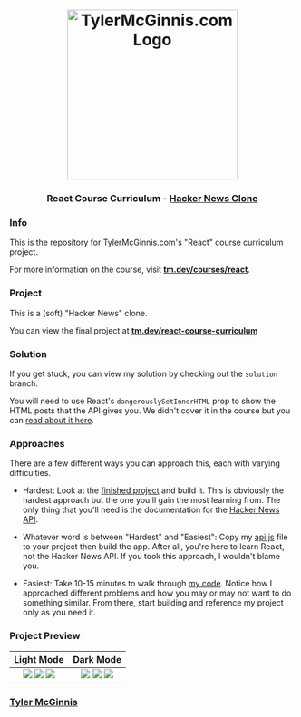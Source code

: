 <h1 align="center">
  <a href="https://tylermcginnis.com"><img src="https://tylermcginnis.com/tylermcginnis_glasses-300.png" alt="TylerMcGinnis.com Logo" width="300"></a>
  <br>
</h1>

<h3 align="center">React Course Curriculum - <a href="https://ui-hacker-news.netlify.com/">Hacker News Clone</a></h3>

### Info

This is the repository for TylerMcGinnis.com's "React" course curriculum project.

For more information on the course, visit __[tm.dev/courses/react](https://tm.dev/courses/react/)__.

### Project

This is a (soft) "Hacker News" clone. 

You can view the final project at __[tm.dev/react-course-curriculum](https://ui-hacker-news.netlify.com/)__

### Solution

If you get stuck, you can view my solution by checking out the `solution` branch. 

You will need to use React's `dangerouslySetInnerHTML` prop to show the HTML posts that the API gives you. We didn't cover it in the course but you can [read about it here](https://reactjs.org/docs/dom-elements.html#dangerouslysetinnerhtml).

### Approaches

There are a few different ways you can approach this, each with varying difficulties. 

+ Hardest: Look at the [finished project](https://tm.dev/react-course-curriculum/) and build it. This is obviously the hardest approach but the one you'll gain the most learning from. The only thing that you'll need is the documentation for the [Hacker News API](https://github.com/HackerNews/API).

+ Whatever word is between "Hardest" and "Easiest": Copy my [api.js](https://github.com/tylermcginnis/react-course-curriculum/blob/solution/app/utils/api.js) file to your project then build the app. After all, you're here to learn React, not the Hacker News API. If you took this approach, I wouldn't blame you.

+ Easiest: Take 10-15 minutes to walk through [my code](https://github.com/tylermcginnis/react-course-curriculum/tree/solution). Notice how I approached different problems and how you may or may not want to do something similar. From there, start building and reference my project only as you need it.

### Project Preview

Light Mode          |  Dark Mode
:-------------------------:|:-------------------------:
![](https://user-images.githubusercontent.com/2933430/55542659-c0b0e100-5684-11e9-9877-20f218c8fde5.png) ![](https://user-images.githubusercontent.com/2933430/55542657-c0184a80-5684-11e9-9473-8a153a232301.png) ![](https://user-images.githubusercontent.com/2933430/55542656-c0184a80-5684-11e9-923b-2836944a474a.png) |  ![](https://user-images.githubusercontent.com/2933430/55542654-c0184a80-5684-11e9-9436-9b3ae973e8b5.png) ![](https://user-images.githubusercontent.com/2933430/55542658-c0b0e100-5684-11e9-821f-03dc5f80c97c.png) ![](https://user-images.githubusercontent.com/2933430/55542655-c0184a80-5684-11e9-832b-657b683d0625.png)

### [Tyler McGinnis](https://twitter.com/tylermcginnis)
